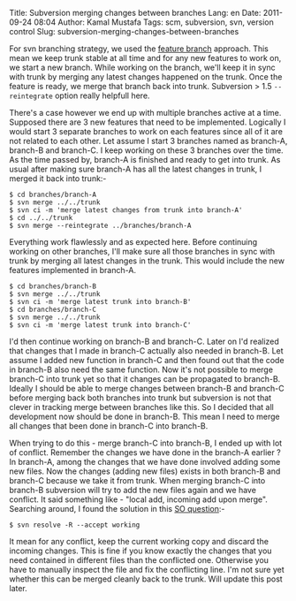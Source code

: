 Title: Subversion merging changes between branches
Lang: en
Date: 2011-09-24 08:04
Author: Kamal Mustafa
Tags: scm, subversion, svn, version control
Slug: subversion-merging-changes-between-branches

For svn branching strategy, we used the [feature
branch](http://stackoverflow.com/questions/597707/best-branching-strategy-when-doing-continuous-integration)
approach. This mean we keep trunk stable at all time and for any new
features to work on, we start a new branch. While working on the branch,
we'll keep it in sync with trunk by merging any latest changes happened
on the trunk. Once the feature is ready, we merge that branch back into
trunk. Subversion &gt; 1.5 `--reintegrate` option really helpfull here.

There's a case however we end up with multiple branches active at a
time. Supposed there are 3 new features that need to be implemented.
Logically I would start 3 separate branches to work on each features
since all of it are not related to each other. Let assume I start 3
branches named as branch-A, branch-B and branch-C. I keep working on
these 3 branches over the time. As the time passed by, branch-A is
finished and ready to get into trunk. As usual after making sure
branch-A has all the latest changes in trunk, I merged it back into
trunk:-

    $ cd branches/branch-A
    $ svn merge ../../trunk
    $ svn ci -m 'merge latest changes from trunk into branch-A'
    $ cd ../../trunk
    $ svn merge --reintegrate ../branches/branch-A

Everything work flawlessly and as expected here. Before continuing
working on other branches, I'll make sure all those branches in sync
with trunk by merging all latest changes in the trunk. This would
include the new features implemented in branch-A.

    $ cd branches/branch-B
    $ svn merge ../../trunk
    $ svn ci -m 'merge latest trunk into branch-B'
    $ cd branches/branch-C
    $ svn merge ../../trunk
    $ svn ci -m 'merge latest trunk into branch-C'

I'd then continue working on branch-B and branch-C. Later on I'd
realized that changes that I made in branch-C actually also needed in
branch-B. Let assume I added new function in branch-C and then found out
that the code in branch-B also need the same function. Now it's not
possible to merge branch-C into trunk yet so that it changes can be
propagated to branch-B. Ideally I should be able to merge changes
between branch-B and branch-C before merging back both branches into
trunk but subversion is not that clever in tracking merge between
branches like this. So I decided that all development now should be done
in branch-B. This mean I need to merge all changes that been done in
branch-C into branch-B.

When trying to do this - merge branch-C into branch-B, I ended up with
lot of conflict. Remember the changes we have done in the branch-A
earlier ? In branch-A, among the changes that we have done involved
adding some new files. Now the changes (adding new files) exists in both
branch-B and branch-C because we take it from trunk. When merging
branch-C into branch-B subversion will try to add the new files again
and we have conflict. It said something like - "local add, incoming add
upon merge". Searching around, I found the solution in this [SO
question](http://stackoverflow.com/questions/738367/why-am-i-getting-tree-conflicts-in-subversion):-

    $ svn resolve -R --accept working

It mean for any conflict, keep the current working copy and discard the
incoming changes. This is fine if you know exactly the changes that you
need contained in different files than the conflicted one. Otherwise you
have to manually inspect the file and fix the conflicting line. I'm not
sure yet whether this can be merged cleanly back to the trunk. Will
update this post later.
